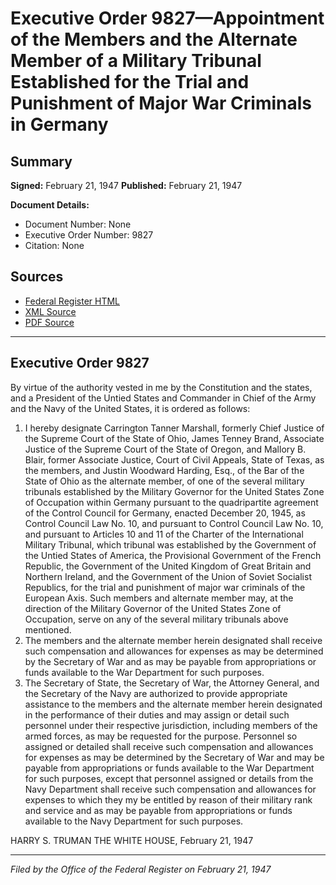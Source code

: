 # Executive Order 9827—Appointment of the Members and the Alternate Member of a Military Tribunal Established for the Trial and Punishment of Major War Criminals in Germany

## Summary

**Signed:** February 21, 1947
**Published:** February 21, 1947

**Document Details:**
- Document Number: None
- Executive Order Number: 9827
- Citation: None

## Sources
- [Federal Register HTML](https://www.presidency.ucsb.edu/documents/executive-order-9827-appointment-the-members-and-the-alternate-member-military-tribunal)
- [XML Source](None)
- [PDF Source](None)

---

## Executive Order 9827

By virtue of the authority vested in me by the Constitution and the states, and a President of the Untied States and Commander in Chief of the Army and the Navy of the United States, it is ordered as follows:
1. I hereby designate Carrington Tanner Marshall, formerly Chief Justice of the Supreme Court of the State of Ohio, James Tenney Brand, Associate Justice of the Supreme Court of the State of Oregon, and Mallory B. Blair, former Associate Justice, Court of Civil Appeals, State of Texas, as the members, and Justin Woodward Harding, Esq., of the Bar of the State of Ohio as the alternate member, of one of the several military tribunals established by the Military Governor for the United States Zone of Occupation within Germany pursuant to the quadripartite agreement of the Control Council for Germany, enacted December 20, 1945, as Control Council Law No. 10, and pursuant to Control Council Law No. 10, and pursuant to Articles 10 and 11 of the Charter of the International Military Tribunal, which tribunal was established by the Government of the Untied States of America, the Provisional Government of the French Republic, the Government of the United Kingdom of Great Britain and Northern Ireland, and the Government of the Union of Soviet Socialist Republics, for the trial and punishment of major war criminals of the European Axis. Such members and alternate member may, at the direction of the Military Governor of the United States Zone of Occupation, serve on any of the several military tribunals above mentioned.
2. The members and the alternate member herein designated shall receive such compensation and allowances for expenses as may be determined by the Secretary of War and as may be payable from appropriations or funds available to the War Department for such purposes.
3. The Secretary of State, the Secretary of War, the Attorney General, and the Secretary of the Navy are authorized to provide appropriate assistance to the members and the alternate member herein designated in the performance of their duties and may assign or detail such personnel under their respective jurisdiction, including members of the armed forces, as may be requested for the purpose. Personnel so assigned or detailed shall receive such compensation and allowances for expenses as may be determined by the Secretary of War and may be payable from appropriations or funds available to the War Department for such purposes, except that personnel assigned or details from the Navy Department shall receive such compensation and allowances for expenses to which they my be entitled by reason of their military rank and service and as may be payable from appropriations or funds available to the Navy Department for such purposes.

HARRY S. TRUMAN
THE WHITE HOUSE,
February 21, 1947

---

*Filed by the Office of the Federal Register on February 21, 1947*
